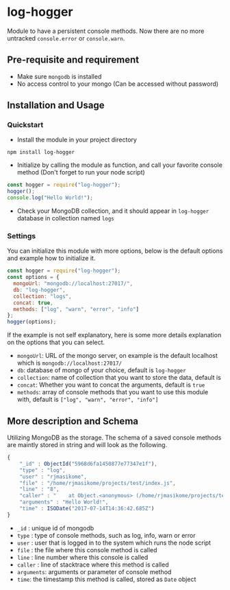 # log-hogger

Module to have a persistent console methods. Now there are no more untracked `console.error` or `console.warn`.

## Pre-requisite and requirement
* Make sure `mongodb` is installed
* No access control to your mongo (Can be accessed without password)

## Installation and Usage

### Quickstart
* Install the module in your project directory
```
npm install log-hogger
```
* Initialize by calling the module as function, and call your favorite console method (Don't forget to run your node script)
```js
const hogger = require("log-hogger");
hogger();
console.log("Hello World!");
```
* Check your MongoDB collection, and it should appear in `log-hogger` database in collection named `logs`

### Settings
You can initialize this module with more options, below is the default options and example how to initialize it.
```js
const hogger = require("log-hogger");
const options = {
  mongoUrl: "mongodb://localhost:27017/",
  db: "log-hogger",
  collection: "logs",
  concat: true,
  methods: ["log", "warn", "error", "info"]
};
hogger(options);
```

If the example is not self explanatory, here is some more details explanation on the options that you can select.
* `mongoUrl`: URL of the mongo server, on example is the default localhost which is `mongodb://localhost:27017/`
* `db`: database of mongo of your choice, default is `log-hogger`
* `collection`: name of collection that you want to store the data, default is
* `concat`: Whether you want to concat the arguments, default is `true`
* `methods`: array of console methods that you want to use this module with, default is
`["log", "warn", "error", "info"]`

## More description and Schema
Utilizing MongoDB as the storage. The schema of a saved console methods are maintly stored in string and will look as the following.
```js
{
    "_id" : ObjectId("5968d6fa1450877e77347e1f"),
    "type" : "log",
    "user" : "rjmasikome",
    "file" : "/home/rjmasikome/projects/test/index.js",
    "line" : "8",
    "caller" : "    at Object.<anonymous> (/home/rjmasikome/projects/test/index.js:8:9)",
    "arguments" : "Hello World!",
    "time" : ISODate("2017-07-14T14:36:42.685Z")
}
```

* `_id` : unique id of mongodb
* `type` : type of console methods, such as log, info, warn or error
* `user` : user that is logged in to the system which runs the node script
* `file` : the file where this console method is called
* `line` : line number where this console is called  
* `caller` : line of stacktrace where this method is called
* `arguments`: arguments or parameter of console method
* `time`: the timestamp this method is called, stored as `Date` object
